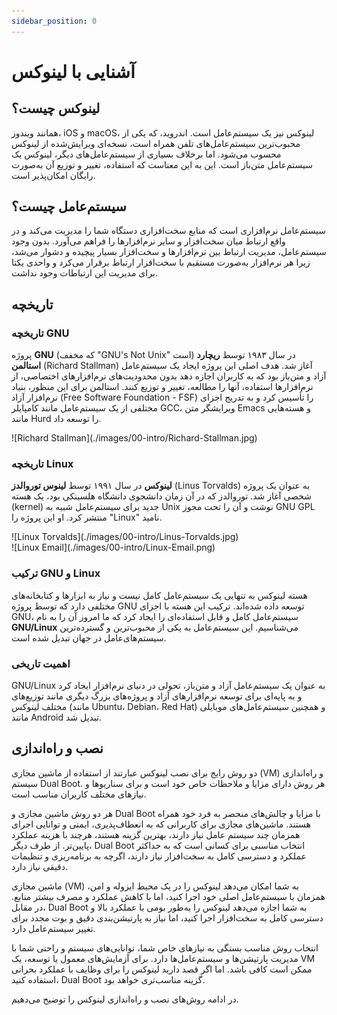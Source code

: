 ```yaml
---
sidebar_position: 0
---
```


# آشنایی با لینوکس

## لینوکس چیست؟

همانند ویندوز، iOS و macOS، لینوکس نیز یک سیستم‌عامل است. اندروید، که یکی از محبوب‌ترین سیستم‌عامل‌های تلفن همراه است، نسخه‌ای ویرایش‌شده از لینوکس محسوب می‌شود. اما برخلاف بسیاری از سیستم‌عامل‌های دیگر، لینوکس یک سیستم‌عامل متن‌باز است. این به این معناست که استفاده، تغییر و توزیع آن به‌صورت رایگان امکان‌پذیر است.

## سیستم‌عامل چیست؟

سیستم‌عامل نرم‌افزاری است که منابع سخت‌افزاری دستگاه شما را مدیریت می‌کند و در واقع ارتباط میان سخت‌افزار و سایر نرم‌افزارها را فراهم می‌آورد. بدون وجود سیستم‌عامل، مدیریت ارتباط بین نرم‌افزارها و سخت‌افزار بسیار پیچیده و دشوار می‌شد، زیرا هر نرم‌افزار به‌صورت مستقیم با سخت‌افزار ارتباط برقرار می‌کرد و واحدی یکتا برای مدیریت این ارتباطات وجود نداشت.

## تاریخچه

### تاریخچه GNU

پروژه **GNU** (که مخفف "GNU's Not Unix" است) در سال ۱۹۸۳ توسط **ریچارد استالمن** (Richard Stallman) آغاز شد. هدف اصلی این پروژه ایجاد یک سیستم‌عامل آزاد و متن‌باز بود که به کاربران اجازه دهد بدون محدودیت‌های نرم‌افزارهای اختصاصی، از نرم‌افزارها استفاده، آنها را مطالعه، تغییر و توزیع کنند. استالمن برای این منظور، بنیاد نرم‌افزار آزاد (Free Software Foundation - FSF) را تأسیس کرد و به تدریج اجزای مختلفی از یک سیستم‌عامل مانند کامپایلر GCC، ویرایشگر متن Emacs و هسته‌هایی مانند Hurd را توسعه داد.

<div style={{ display: 'flex', justifyContent: 'center' }}>
  <div style={{ width: '500px' }}>
  ![Richard Stallman](./images/00-intro/Richard-Stallman.jpg)
  </div>
</div>

### تاریخچه Linux

**لینوکس** در سال ۱۹۹۱ توسط **لینوس توروالدز** (Linus Torvalds) به عنوان یک پروژه شخصی آغاز شد. توروالدز که در آن زمان دانشجوی دانشگاه هلسینکی بود، یک هسته (kernel) جدید برای سیستم‌عامل شبیه به Unix نوشت و آن را تحت مجوز GNU GPL منتشر کرد. او این پروژه را "Linux" نامید.

<div style={{ display: 'flex', justifyContent: 'center' }}>
  <div style={{ width: '500px' }}>
  ![Linux Torvalds](./images/00-intro/Linus-Torvalds.jpg)
  </div>
</div>

<div style={{ display: 'flex', justifyContent: 'center' }}>
  <div style={{ width: '500px' }}>
  ![Linux Email](./images/00-intro/Linux-Email.png)
  </div>
</div>

### ترکیب GNU و Linux

هسته لینوکس به تنهایی یک سیستم‌عامل کامل نیست و نیاز به ابزارها و کتابخانه‌های مختلفی دارد که توسط پروژه GNU توسعه داده شده‌اند. ترکیب این هسته با اجزای GNU، سیستم‌عامل کامل و قابل استفاده‌ای را ایجاد کرد که ما امروز آن را به نام **GNU/Linux** می‌شناسیم. این سیستم‌عامل به یکی از محبوب‌ترین و گسترده‌ترین سیستم‌های‌عامل در جهان تبدیل شده است.

### اهمیت تاریخی

GNU/Linux به عنوان یک سیستم‌عامل آزاد و متن‌باز، تحولی در دنیای نرم‌افزار ایجاد کرد و به پایه‌ای برای توسعه نرم‌افزارهای آزاد و پروژه‌های بزرگ دیگری مانند توزیع‌های مختلف لینوکس (مانند Ubuntu، Debian، Red Hat) و همچنین سیستم‌عامل‌های موبایلی مانند Android تبدیل شد.

## نصب و راه‌اندازی

دو روش رایج برای نصب لینوکس عبارتند از استفاده از ماشین مجازی (VM) و راه‌اندازی سیستم Dual Boot. هر روش دارای مزایا و ملاحظات خاص خود است و برای سناریوها و نیازهای مختلف کاربران مناسب است.

هر دو روش ماشین مجازی و Dual Boot با مزایا و چالش‌های منحصر به فرد خود همراه هستند. ماشین‌های مجازی برای کاربرانی که به انعطاف‌پذیری، ایمنی و توانایی اجرای همزمان چند سیستم عامل نیاز دارند، بهترین گزینه هستند، هرچند با هزینه عملکرد پایین‌تر. از طرف دیگر، Dual Boot انتخاب مناسبی برای کسانی است که به حداکثر عملکرد و دسترسی کامل به سخت‌افزار نیاز دارند، اگرچه به برنامه‌ریزی و تنظیمات دقیقی نیاز دارد.

ماشین مجازی (VM) به شما امکان می‌دهد لینوکس را در یک محیط ایزوله و امن، همزمان با سیستم‌عامل اصلی خود اجرا کنید، اما با کاهش عملکرد و مصرف بیشتر منابع. در مقابل، Dual Boot به شما اجازه می‌دهد لینوکس را به‌طور بومی با عملکرد بالا و دسترسی کامل به سخت‌افزار اجرا کنید، اما نیاز به پارتیشن‌بندی دقیق و بوت مجدد برای تغییر سیستم‌عامل دارد.

انتخاب روش مناسب بستگی به نیازهای خاص شما، توانایی‌های سیستم و راحتی شما با مدیریت پارتیشن‌ها و سیستم‌عامل‌ها دارد. برای آزمایش‌های معمول یا توسعه، یک VM ممکن است کافی باشد. اما اگر قصد دارید لینوکس را برای وظایف با عملکرد بحرانی استفاده کنید، Dual Boot گزینه مناسب‌تری خواهد بود.

در ادامه روش‌های نصب و راه‌اندازی لینوکس را توضیح می‌دهیم.
